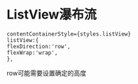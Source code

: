 # ListView瀑布流

```
contentContainerStyle={styles.listView}
listView:{
flexDirection:'row',
flexWrap:'wrap',
},

```
row可能需要设置确定的高度